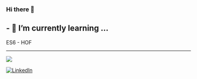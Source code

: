 ### Hi there 👋

## - 🌱 I’m currently learning ...
 ES6 - HOF
<!--
**Andreyrvs/Andreyrvs** is a ✨ _special_ ✨ repository because its `README.md` (this file) appears on your GitHub profile.

Here are some ideas to get you started:

- 🔭 I’m currently working on ...

- 👯 I’m looking to collaborate on ...
- 🤔 I’m looking for help with ...
- 💬 Ask me about ...
- 📫 How to reach me: ...
- 😄 Pronouns: ...
- ⚡ Fun fact: ...
-->
---
 <a href="https://www.linkedin.com/in/andreyrvs/" target="_blank"> <img src="https://img.shields.io/badge/-LinkedIn-%230077B5?style=for-the-badge&logo=linkedin&logoColor=white" target="_blank"></a>
</div>

<a href="[https://www.linkedin.com/in/andreyrvs/]"><img alt="LinkedIn" src="https://img.shields.io/badge/LinkedIn-0077B5?style=for-the-badge&logo=linkedin&logoColor=white" /></a>
